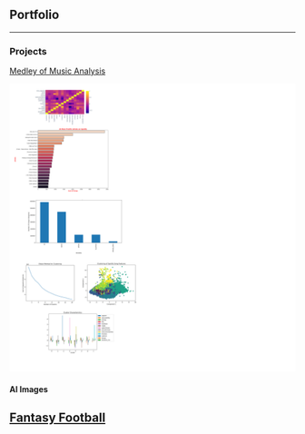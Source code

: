 ## Portfolio

---

### Projects
[Medley of Music Analysis](/DataMedley)

<img src="images/MusicAnalysis.png?raw=true"/>

#### AI Images
[Fantasy Football](<img src="images/Barbarians.jpg?raw=true"/>)
---
